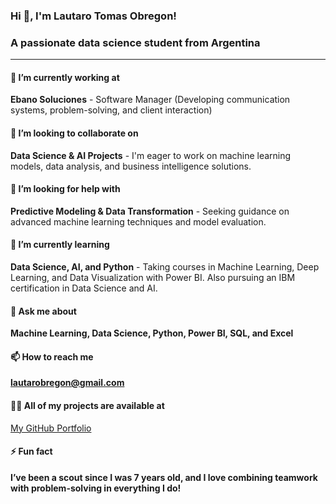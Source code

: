 ### Hi 👋, I'm  **Lautaro Tomas Obregon!**

### A passionate data science student from Argentina

---

#### 🔭 I’m currently working at  
**Ebano Soluciones** - Software Manager (Developing communication systems, problem-solving, and client interaction)

#### 👯 I’m looking to collaborate on  
**Data Science & AI Projects** - I'm eager to work on machine learning models, data analysis, and business intelligence solutions.

#### 🤝 I’m looking for help with  
**Predictive Modeling & Data Transformation** - Seeking guidance on advanced machine learning techniques and model evaluation.

#### 🌱 I’m currently learning  
**Data Science, AI, and Python** - Taking courses in Machine Learning, Deep Learning, and Data Visualization with Power BI. Also pursuing an IBM certification in Data Science and AI.

#### 💬 Ask me about  
**Machine Learning, Data Science, Python, Power BI, SQL, and Excel**

#### 📫 How to reach me  
**lautarobregon@gmail.com**

#### 👨‍💻 All of my projects are available at  
[My GitHub Portfolio](https://github.com/Tatobregon)

#### ⚡ Fun fact  
**I’ve been a scout since I was 7 years old, and I love combining teamwork with problem-solving in everything I do!**

<!---
Tatobregon/Tatobregon is a ✨ special ✨ repository because its `README.md` (this file) appears on your GitHub profile.
You can click the Preview link to take a look at your changes.
--->
